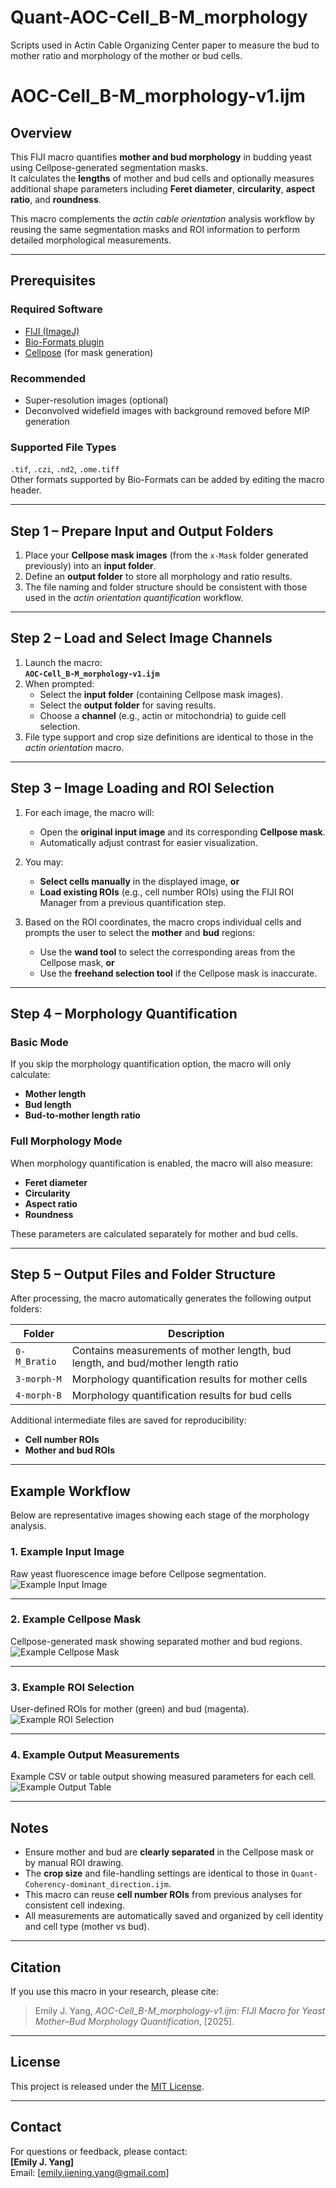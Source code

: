 # Quant-AOC-Cell_B-M_morphology
Scripts used in Actin Cable Organizing Center paper to measure the bud to mother ratio and morphology of the mother or bud cells.

# AOC-Cell_B-M_morphology-v1.ijm

## Overview
This FIJI macro quantifies **mother and bud morphology** in budding yeast using Cellpose-generated segmentation masks.  
It calculates the **lengths** of mother and bud cells and optionally measures additional shape parameters including **Feret diameter**, **circularity**, **aspect ratio**, and **roundness**.  

This macro complements the *actin cable orientation* analysis workflow by reusing the same segmentation masks and ROI information to perform detailed morphological measurements.

---

## Prerequisites

### Required Software
- [FIJI (ImageJ)](https://fiji.sc/)
- [Bio-Formats plugin](https://www.openmicroscopy.org/bio-formats/)
- [Cellpose](https://www.cellpose.org/) (for mask generation)

### Recommended
- Super-resolution images (optional)  
- Deconvolved widefield images with background removed before MIP generation

### Supported File Types
`.tif`, `.czi`, `.nd2`, `.ome.tiff`  
Other formats supported by Bio-Formats can be added by editing the macro header.

---

## Step 1 – Prepare Input and Output Folders

1. Place your **Cellpose mask images** (from the `x-Mask` folder generated previously) into an **input folder**.  
2. Define an **output folder** to store all morphology and ratio results.  
3. The file naming and folder structure should be consistent with those used in the *actin orientation quantification* workflow.

---

## Step 2 – Load and Select Image Channels

1. Launch the macro:  
   **`AOC-Cell_B-M_morphology-v1.ijm`**  
2. When prompted:
   - Select the **input folder** (containing Cellpose mask images).  
   - Select the **output folder** for saving results.  
   - Choose a **channel** (e.g., actin or mitochondria) to guide cell selection.  
3. File type support and crop size definitions are identical to those in the *actin orientation* macro.

---

## Step 3 – Image Loading and ROI Selection

1. For each image, the macro will:
   - Open the **original input image** and its corresponding **Cellpose mask**.  
   - Automatically adjust contrast for easier visualization.  
2. You may:
   - **Select cells manually** in the displayed image, **or**  
   - **Load existing ROIs** (e.g., cell number ROIs) using the FIJI ROI Manager from a previous quantification step.

3. Based on the ROI coordinates, the macro crops individual cells and prompts the user to select the **mother** and **bud** regions:
   - Use the **wand tool** to select the corresponding areas from the Cellpose mask, **or**
   - Use the **freehand selection tool** if the Cellpose mask is inaccurate.

---

## Step 4 – Morphology Quantification

### Basic Mode
If you skip the morphology quantification option, the macro will only calculate:
- **Mother length**
- **Bud length**
- **Bud-to-mother length ratio**

### Full Morphology Mode
When morphology quantification is enabled, the macro will also measure:
- **Feret diameter**  
- **Circularity**  
- **Aspect ratio**  
- **Roundness**

These parameters are calculated separately for mother and bud cells.

---

## Step 5 – Output Files and Folder Structure

After processing, the macro automatically generates the following output folders:

| Folder | Description |
|---------|-------------|
| `0-M_Bratio` | Contains measurements of mother length, bud length, and bud/mother length ratio |
| `3-morph-M` | Morphology quantification results for mother cells |
| `4-morph-B` | Morphology quantification results for bud cells |

Additional intermediate files are saved for reproducibility:
- **Cell number ROIs**
- **Mother and bud ROIs**

---

## Example Workflow

Below are representative images showing each stage of the morphology analysis.

### 1. Example Input Image
Raw yeast fluorescence image before Cellpose segmentation.  
![Example Input Image](images/example_morph_input.png)

---

### 2. Example Cellpose Mask
Cellpose-generated mask showing separated mother and bud regions.  
![Example Cellpose Mask](images/example_morph_mask.png)

---

### 3. Example ROI Selection
User-defined ROIs for mother (green) and bud (magenta).  
![Example ROI Selection](images/example_morph_roi.png)

---

### 4. Example Output Measurements
Example CSV or table output showing measured parameters for each cell.  
![Example Output Table](images/example_morph_output.png)

---

## Notes
- Ensure mother and bud are **clearly separated** in the Cellpose mask or by manual ROI drawing.  
- The **crop size** and file-handling settings are identical to those in `Quant-Coherency-dominant_direction.ijm`.  
- This macro can reuse **cell number ROIs** from previous analyses for consistent cell indexing.  
- All measurements are automatically saved and organized by cell identity and cell type (mother vs bud).

---

## Citation
If you use this macro in your research, please cite:  
> Emily J. Yang, *AOC-Cell_B-M_morphology-v1.ijm: FIJI Macro for Yeast Mother–Bud Morphology Quantification*, [2025].

---

## License
This project is released under the [MIT License](LICENSE).

---

## Contact
For questions or feedback, please contact:  
**[Emily J. Yang]**  
Email: [emily.jiening.yang@gmail.com]
